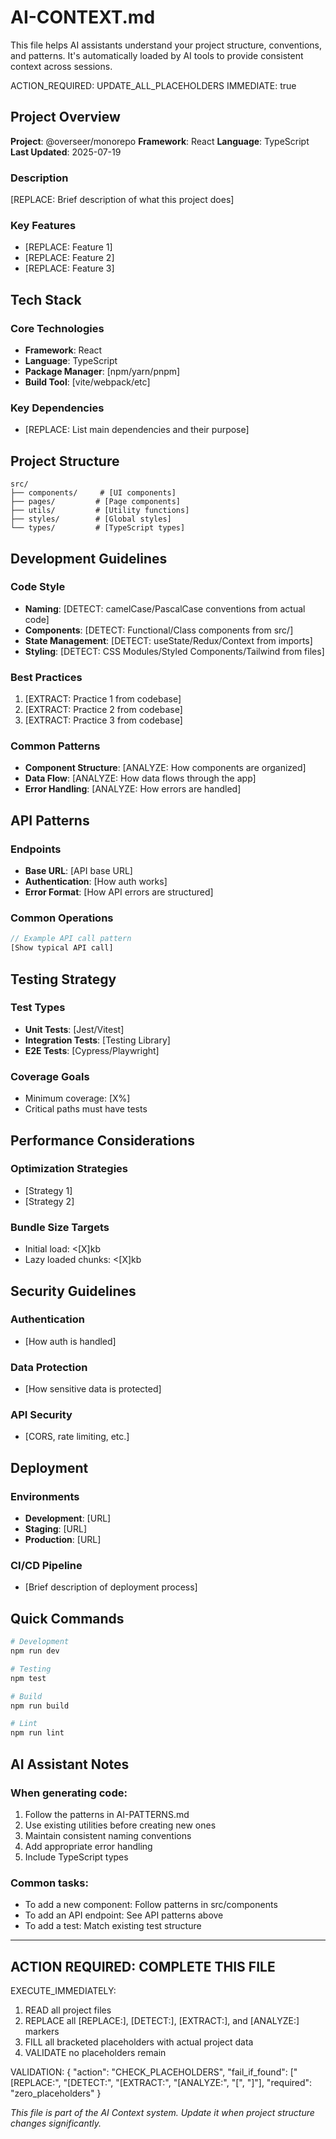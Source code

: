 # AI-CONTEXT.md

This file helps AI assistants understand your project structure, conventions, and patterns.
It's automatically loaded by AI tools to provide consistent context across sessions.

ACTION_REQUIRED: UPDATE_ALL_PLACEHOLDERS
IMMEDIATE: true

## Project Overview

**Project**: @overseer/monorepo
**Framework**: React
**Language**: TypeScript
**Last Updated**: 2025-07-19

### Description

[REPLACE: Brief description of what this project does]

### Key Features

- [REPLACE: Feature 1]
- [REPLACE: Feature 2]
- [REPLACE: Feature 3]

## Tech Stack

### Core Technologies

- **Framework**: React
- **Language**: TypeScript
- **Package Manager**: [npm/yarn/pnpm]
- **Build Tool**: [vite/webpack/etc]

### Key Dependencies

- [REPLACE: List main dependencies and their purpose]

## Project Structure

```
src/
├── components/     # [UI components]
├── pages/         # [Page components]
├── utils/         # [Utility functions]
├── styles/        # [Global styles]
└── types/         # [TypeScript types]
```

## Development Guidelines

### Code Style

- **Naming**: [DETECT: camelCase/PascalCase conventions from actual code]
- **Components**: [DETECT: Functional/Class components from src/]
- **State Management**: [DETECT: useState/Redux/Context from imports]
- **Styling**: [DETECT: CSS Modules/Styled Components/Tailwind from files]

### Best Practices

1. [EXTRACT: Practice 1 from codebase]
2. [EXTRACT: Practice 2 from codebase]
3. [EXTRACT: Practice 3 from codebase]

### Common Patterns

- **Component Structure**: [ANALYZE: How components are organized]
- **Data Flow**: [ANALYZE: How data flows through the app]
- **Error Handling**: [ANALYZE: How errors are handled]

## API Patterns

### Endpoints

- **Base URL**: [API base URL]
- **Authentication**: [How auth works]
- **Error Format**: [How API errors are structured]

### Common Operations

```typescript
// Example API call pattern
[Show typical API call]
```

## Testing Strategy

### Test Types

- **Unit Tests**: [Jest/Vitest]
- **Integration Tests**: [Testing Library]
- **E2E Tests**: [Cypress/Playwright]

### Coverage Goals

- Minimum coverage: [X%]
- Critical paths must have tests

## Performance Considerations

### Optimization Strategies

- [Strategy 1]
- [Strategy 2]

### Bundle Size Targets

- Initial load: <[X]kb
- Lazy loaded chunks: <[X]kb

## Security Guidelines

### Authentication

- [How auth is handled]

### Data Protection

- [How sensitive data is protected]

### API Security

- [CORS, rate limiting, etc.]

## Deployment

### Environments

- **Development**: [URL]
- **Staging**: [URL]
- **Production**: [URL]

### CI/CD Pipeline

- [Brief description of deployment process]

## Quick Commands

```bash
# Development
npm run dev

# Testing
npm test

# Build
npm run build

# Lint
npm run lint
```

## AI Assistant Notes

### When generating code:

1. Follow the patterns in AI-PATTERNS.md
2. Use existing utilities before creating new ones
3. Maintain consistent naming conventions
4. Add appropriate error handling
5. Include TypeScript types

### Common tasks:

- To add a new component: Follow patterns in src/components
- To add an API endpoint: See API patterns above
- To add a test: Match existing test structure

---

## ACTION REQUIRED: COMPLETE THIS FILE

EXECUTE_IMMEDIATELY:

1. READ all project files
2. REPLACE all [REPLACE:], [DETECT:], [EXTRACT:], and [ANALYZE:] markers
3. FILL all bracketed placeholders with actual project data
4. VALIDATE no placeholders remain

VALIDATION:
{
"action": "CHECK_PLACEHOLDERS",
"fail_if_found": ["[REPLACE:", "[DETECT:", "[EXTRACT:", "[ANALYZE:", "[", "]"],
"required": "zero_placeholders"
}

_This file is part of the AI Context system. Update it when project structure changes significantly._
